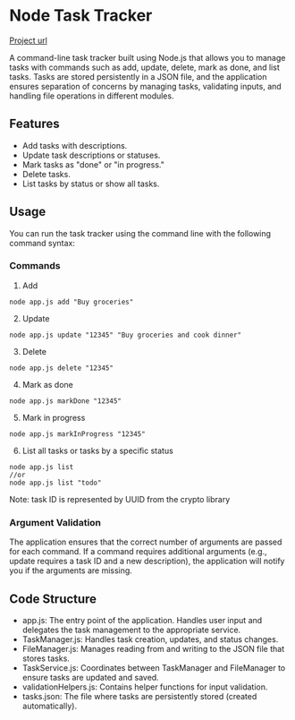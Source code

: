 # Node Task Tracker

[Project url](https://roadmap.sh/projects/task-tracker)

A command-line task tracker built using Node.js that allows you to manage tasks with commands such as add, update, delete, mark as done, and list tasks. Tasks are stored persistently in a JSON file, and the application ensures separation of concerns by managing tasks, validating inputs, and handling file operations in different modules.

## Features

- Add tasks with descriptions.
- Update task descriptions or statuses.
- Mark tasks as "done" or "in progress."
- Delete tasks.
- List tasks by status or show all tasks.

## Usage

You can run the task tracker using the command line with the following command syntax:

### Commands

1.  Add

```
node app.js add "Buy groceries"
```

2. Update

```
node app.js update "12345" "Buy groceries and cook dinner"
```

3.  Delete

```
node app.js delete "12345"
```

4.  Mark as done

```
node app.js markDone "12345"
```

5.  Mark in progress

```
node app.js markInProgress "12345"
```

6.  List all tasks or tasks by a specific status

```
node app.js list
//or
node app.js list "todo"
```

Note: task ID is represented by UUID from the crypto library

### Argument Validation

The application ensures that the correct number of arguments are passed for each command. If a command requires additional arguments (e.g., update requires a task ID and a new description), the application will notify you if the arguments are missing.

## Code Structure

- app.js: The entry point of the application. Handles user input and delegates the task management to the appropriate service.
- TaskManager.js: Handles task creation, updates, and status changes.
- FileManager.js: Manages reading from and writing to the JSON file that stores tasks.
- TaskService.js: Coordinates between TaskManager and FileManager to ensure tasks are updated and saved.
- validationHelpers.js: Contains helper functions for input validation.
- tasks.json: The file where tasks are persistently stored (created automatically).
